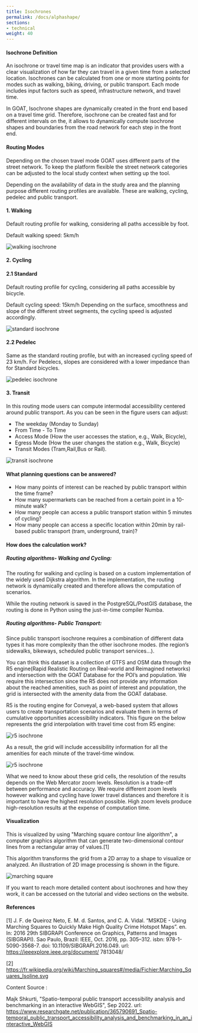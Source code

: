```yaml
---
title: Isochrones
permalink: /docs/alphashape/
sections:
- technical
weight: 40
---
```


#### Isochrone Definition

An isochrone or travel time map is an indicator that provides users with a clear visualization of how far they can travel in a given time from a selected location. Isochrones can be calculated from one or more starting points for modes such as walking, biking, driving, or public transport. Each mode includes input factors such as speed, infrastructure network, and travel time.

In GOAT, Isochrone shapes are dynamically created in the front end based on a travel time grid. Therefore, isochrone can be created fast and for different intervals on the, it allows to dynamically compute isochrone shapes and boundaries from the road network for each step in the front end.


#### Routing Modes

Depending on the chosen travel mode GOAT uses different parts of the street network. To keep the platform flexible the street network categories can be adjusted to the local study context when setting up the tool.

Depending on the availability of data in the study area and the planning purpose different routing profiles are available. These are walking, cycling, pedelec and public transport.


#### 1. Walking

Default routing profile for walking, considering all paths accessible by foot.

Default walking speed: 5km/h

<img src="\images\docs\technical_documentation\alphashape\walking_en.webp" alt="walking isochrone" style="max-height:85px;"/>

#### 2. Cycling

#### 2.1 Standard

Default routing profile for cycling, considering all paths accessible by bicycle.

Default cycling speed: 15km/h Depending on the surface, smoothness and slope of the different street segments, the cycling speed is adjusted accordingly.

<img src="\images\docs\technical_documentation\alphashape\standard_en.webp" alt="standard isochrone" style="max-height:88px;"/>

#### 2.2 Pedelec

Same as the standard routing profile, but with an increased cycling speed of 23 km/h.
For Pedelecs, slopes are considered with a lower impedance than for Standard bicycles.

<img src="\images\docs\technical_documentation\alphashape\pedelec_en.webp" alt="pedelec isochrone" style="max-height:80px;"/>


#### 3. Transit

In this routing mode users can compute intermodal accessibility centered around public transport.
As you can be seen in the figure users can adjust: 

-	The weekday (Monday to Sunday)
-	From Time - To Time 
-	Access Mode (How the user accesses the station, e.g., Walk, Bicycle),
-	Egress Mode (How the user changes the station e.g., Walk, Bicycle) 
-	Transit Modes (Tram,Rail,Bus or Rail).

<img src="\images\docs\technical_documentation\alphashape\transit_en.webp" alt="transit isochrone" style="max-height:300px;"/>


#### What planning questions can be answered?

-   How many points of interest can be reached by public transport within the time frame?
-   How many supermarkets can be reached from a certain point in a 10-minute walk?
-   How many people can access a public transport station within 5 minutes of cycling?
-   How many people can access a specific location within 20min by rail-based public transport (tram, underground, train)?

#### How does the calculation work? 
##### Routing algorithms- Walking and Cycling:

The routing for walking and cycling is based on a custom implementation of the widely used Dijkstra algorithm. In the implementation, the routing network is dynamically created and therefore allows the computation of scenarios. 

While the routing network is saved in the PostgreSQL/PostGIS database, the routing is done in Python using the just-in-time compiler Numba.

##### Routing algorithms- Public Transport:

Since public transport isochrone requires a combination of different data types it has more complexity than the other isochrone modes. (the region’s sidewalks, bikeways, scheduled public transport services…).

You can think this dataset is a collection of GTFS and OSM data through the R5 engine(Rapid Realistic Routing on Real-world and Reimagined networks) and intersection with the GOAT Database for the POI’s and population. We require this intersection since the R5 does not provide any information about the reached amenities, such as point of interest and population, the grid is intersected with the amenity data from the GOAT database. 

R5 is the routing engine for Conveyal, a web-based system that allows users to create transportation scenarios and evaluate them in terms of cumulative opportunities accessibility indicators. This figure on the below represents the grid interpolation with travel time cost from R5 engine:

<img src="\images\docs\technical_documentation\alphashape\r5_en.webp" alt="r5 isochrone" style="max-height:350px;"/>

As a result, the grid will include accessibility information for all the amenities for each minute of the travel-time window.

<img src="\images\docs\technical_documentation\alphashape\grid_en.webp" alt="r5 isochrone" style="max-height:150px;"/>

What we need to know about these grid cells, the resolution of the results depends on the Web Mercator zoom levels. Resolution is a trade-off between performance and accuracy. We require different zoom levels however walking and cycling have lower travel distances and therefore it is important to have the highest resolution possible. High zoom levels produce high-resolution results at the expense of computation time.

#### Visualization 

This is visualized by using "Marching square contour line algorithm", a computer graphics algorithm that can generate two-dimensional contour lines from a rectangular array of values.[1] 

This algorithm transforms the grid from a 2D array to a shape to visualize or analyzed.
An illustration of 2D image processing is shown in the figure. 

<img src="\images\docs\technical_documentation\alphashape\wiki.webp" alt="marching square" style="max-height:350px;"/>



If you want to reach more detailed content about isochrones and how they work, it can be accessed on the tutorial and video sections on the website.


#### References

[1]  J. F. de Queiroz Neto, E. M. d. Santos, and C. A. Vidal. “MSKDE - Using
Marching Squares to Quickly Make High Quality Crime Hotspot Maps”. en.
In: 2016 29th SIBGRAPI Conference on Graphics, Patterns and Images (SIBGRAPI).
Sao Paulo, Brazil: IEEE, Oct. 2016, pp. 305–312. isbn: 978-1-5090-3568-7. doi:
10.1109/SIBGRAPI.2016.049. url: https://ieeexplore.ieee.org/document/
7813048/

[2]  https://fr.wikipedia.org/wiki/Marching_squares#/media/Fichier:Marching_Squares_Isoline.svg

Content Source : 

Majk Shkurti, "Spatio-temporal public transport accessibility analysis and benchmarking in an interactive WebGIS", Sep 2022. url: https://www.researchgate.net/publication/365790691_Spatio-temporal_public_transport_accessibility_analysis_and_benchmarking_in_an_interactive_WebGIS








